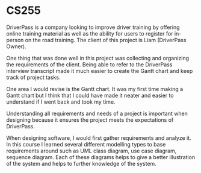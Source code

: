 # CS255

DriverPass is a company looking to improve driver training by offering online training material as well as the ability for users to register for in-person on the road training. The client of this project is Liam (DriverPass Owner).

One thing that was done well in this project was collecting and organizing the requirements of the client. Being able to refer to the DriverPass interview transcript made it much easier to create the Gantt chart and keep track of project tasks.

One area I would revise is the Gantt chart. It was my first time making a Gantt chart but I think that I could have made it neater and easier to understand if I went back and took my time.

Understanding all requirements and needs of a project is important when designing because it ensures the project meets the expectations of DriverPass.

When designing software, I would first gather requirements and analyze it. In this course I learned several different modelling types to base requirements around such as UML class diagram, use case diagram, sequence diagram. Each of these diagrams helps to give a better illustration of the system and helps to further knowledge of the system.
